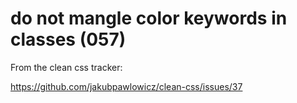 # do not mangle color keywords in classes (057)

From the clean css tracker:

https://github.com/jakubpawlowicz/clean-css/issues/37
